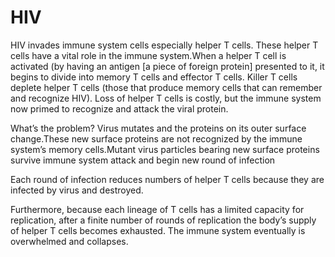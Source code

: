 # HIV

HIV invades immune system cells especially helper T cells. 
These helper T cells have a vital role in the immune system.When a helper T cell is activated (by having an antigen [a piece of foreign protein] presented to it, it begins to divide into memory T cells and effector T cells.
Killer T cells deplete helper T cells (those that produce memory cells that can remember and recognize HIV).
Loss of helper T cells is costly, but the immune system now primed to recognize and attack the viral protein.

What’s the problem?
Virus mutates and the proteins on its outer surface change.These new surface proteins are not recognized by the immune system’s memory cells.Mutant virus particles bearing new surface proteins survive immune system attack and begin new round of infection

Each round of infection reduces numbers of helper T cells because they are infected by virus and destroyed.

Furthermore, because each lineage of T cells has a limited capacity for replication, after a finite number of rounds of replication the body’s supply of helper T cells becomes exhausted.  The immune system eventually is overwhelmed and collapses.